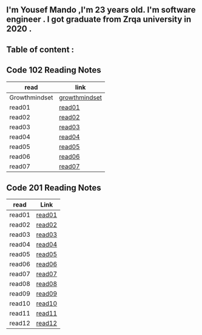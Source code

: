 ##  I'm Yousef Mando ,I'm 23 years old. I'm software engineer . I got graduate from Zrqa university in 2020 . 

## Table of content :
## Code 102 Reading Notes

| read          | link                                                                            |
|---            |---                                                                              | 
| Growthmindset | [growthmindset](./102/growthmindset.md)   |
|  read01       | [read01](./102/read01.md)                 |   
| read02        | [read02](./102/read02.md)                 |  
|  read03       | [read03](./102/read03.md)                 |   
| read04        | [read04](./102/read04.md)                 |  
|  read05       | [read05](./102/read05.md)                 |   
| read06        | [read06](./102/read06.md)                 |  
| read07        | [read07](./102/read07.md)                 |


## Code 201 Reading Notes

| read          | Link                                                                            | 
| ------------- | ---------------                                                                 |
| read01        | [read01](./201/read01.md)     | 
| read02        | [read02](./201/read02.md)     | 
| read03        | [read03](./201/read03.md)     | 
| read04        | [read04](./201/read04.md)     | 
| read05        | [read05](./201/read05.md)     | 
| read06        | [read06](./201/read06.md)     | 
| read07        | [read07](./201/read07.md)     | 
| read08        | [read08](./201/read08.md)     | 
| read09        | [read09](./201/read09.md)     | 
| read10        | [read10](./201/read10.md)     | 
| read11        | [read11](./201/read11.md)     | 
| read12        | [read12](./201/read12.md)     | 
